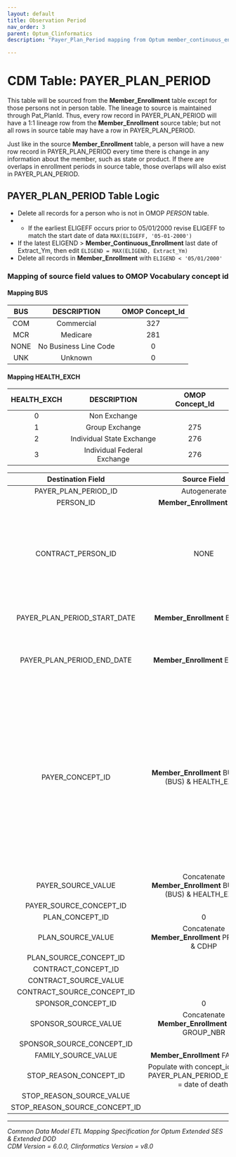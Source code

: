 ```yaml
---
layout: default
title: Observation Period
nav_order: 3
parent: Optum_Clinformatics
description: "Payer_Plan_Period mapping from Optum member_continuous_enrollment table"

---
```


# CDM Table: PAYER_PLAN_PERIOD

This table will be sourced from the **Member_Enrollment** table except for those persons not in person table. The lineage to source is maintained through Pat_PlanId. Thus, every row record in PAYER_PLAN_PERIOD will have a 1:1 lineage row from the **Member_Enrollment** source table; but not all rows in source table may have a row in PAYER_PLAN_PERIOD. 

Just like in the source **Member_Enrollment** table, a person will have a new row record in PAYER_PLAN_PERIOD every time there is change in any information about the member, such as state or product. If there are overlaps in enrollment periods in source table, those overlaps will also exist in PAYER_PLAN_PERIOD.  

## **PAYER_PLAN_PERIOD Table Logic**

- Delete all records for a person who is not in OMOP *PERSON* table.  
- - If the earliest ELIGEFF occurs prior to 05/01/2000 revise ELIGEFF to match the start date of data `MAX(ELIGEFF, '05-01-2000')`
- If the latest ELIGEND > **Member_Continuous_Enrollment** last date of Extract_Ym, then edit `ELIGEND = MAX(ELIGEND, Extract_Ym)`
- Delete all records in **Member_Enrollment** with `ELIGEND < '05/01/2000'`

### **Mapping of source field values to OMOP Vocabulary concept id**

#### **Mapping BUS**
|BUS|DESCRIPTION|OMOP Concept_Id|
|:-----:|:-----:|:-----:|
COM|Commercial|327
MCR|Medicare|281
NONE|No Business Line Code|0
UNK|Unknown|0

#### **Mapping HEALTH_EXCH**
|HEALTH_EXCH|DESCRIPTION|OMOP Concept_Id|
|:-----:|:-----:|:-----:|
0|Non Exchange|
1|Group Exchange|275
2|Individual State Exchange|276
3|Individual Federal Exchange|276


**Destination Field**|**Source Field**|**Applied Rule**|**Comment**
:-----:|:-----:|:-----:|:-----:
PAYER_PLAN_PERIOD_ID|Autogenerate | | 
PERSON_ID|**Member_Enrollment** PATID| |
CONTRACT_PERSON_ID|NONE|Cannot be generated in Optum DOD/SES|Optum has FAMILY_ID to person's within family. But, it does not indicate which person in the family is the contract holder. 
PAYER_PLAN_PERIOD_START_DATE|**Member_Enrollment** ELIGEFF|Minimum start date of enrollment in a plan.|[See Table Logic](#PAYER_PLAN_PERIOD-Table-Logic)
PAYER_PLAN_PERIOD_END_DATE|**Member_Enrollment** ELIGEND|Maximum end date of a continuous enrollment in a plan.|[See Table Logic](#PAYER_PLAN_PERIOD-Table-Logic)
PAYER_CONCEPT_ID|**Member_Enrollment** BUS_LINE (BUS) & HEALTH_EXCH|[See mapping for BUS](#mapping-bus) [and HEALTH_EXCH](#mapping-HEALTH_EXCH)|Use multi step process to assign concept_id. <br> Check BUS = 'MCR' Yes: assign concept_id. <br> Else, <br> Check if HEALTH_EXCH in (1,2,3) Yes: assign concept_id. <br>Else, <br> Check if BUS = 'COM' Yes: assign concept_id. <br> Else, assign 0 as concept_id. 
PAYER_SOURCE_VALUE|Concatenate **Member_Enrollment** BUS_LINE (BUS) & HEALTH_EXCH||
PAYER_SOURCE_CONCEPT_ID|||
PLAN_CONCEPT_ID|0||
PLAN_SOURCE_VALUE|Concatenate **Member_Enrollment** PRODUCT & CDHP||
PLAN_SOURCE_CONCEPT_ID| | |
CONTRACT_CONCEPT_ID| | |
CONTRACT_SOURCE_VALUE| | |
CONTRACT_SOURCE_CONCEPT_ID| | |
SPONSOR_CONCEPT_ID|0| |
SPONSOR_SOURCE_VALUE|Concatenate **Member_Enrollment** ASO & GROUP_NBR| |
SPONSOR_SOURCE_CONCEPT_ID| | |
FAMILY_SOURCE_VALUE|**Member_Enrollment** FAMILY_ID | |
STOP_REASON_CONCEPT_ID|Populate with concept_id = 352 if PAYER_PLAN_PERIOD_END_DATE = date of death.| |
STOP_REASON_SOURCE_VALUE|| |
STOP_REASON_SOURCE_CONCEPT_ID| | |

---
*Common Data Model ETL Mapping Specification for Optum Extended SES & Extended DOD*
<br>*CDM Version = 6.0.0, Clinformatics Version = v8.0*